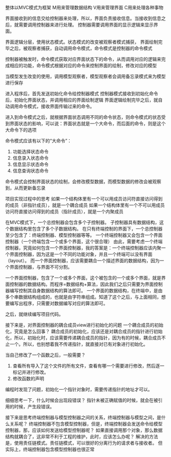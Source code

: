 整体以MVC模式为框架
M用来管理数据结构
V用来管理界面
C用来处理各种事物

界面接收到的信息交给控制器来处理，所以，界面负责接收信息。当接收到信息之后，就需要调用控制器来进行处理。
控制器需要调用界面的显示逻辑来显示界面。

界面逻辑分层，使用状态模式。状态模式的改变被观察者模式捕获，
界面绘制完毕之后，被观察者捕获，自动调用命令模式，命令模式是控制器的命令模式

控制器被触发时，命令模式获取对应界面状态下的命令，从而调用对应的逻辑来完成相应的功能，命令模式根据对应的命令来控制界面的绘制，修改对应的模型

当模型发生改变的使用，调用模型观察者，模型观察者会调用备忘录模式来为模型进行保存

进入程序后，首先发送初始化命令给控制器模式
控制器模式接收到初始化命令后，初始化界面状态，并调用相应的界面绘制逻辑
界面逻辑绘制完毕之后，就自动调用命令模式，接收界面传输过来的命令。

进入到命令模式之后，就根据界面状态调用不同的命令状态，则命令模式的状态受到界面状态的影响，可以说：界面状态就是一个大命令，而后面的命令，则是这个大命令下的选项

命令模式应该有以下的“大命令”：
1. 功能选择状态命令
2. 信息录入状态命令
3. 信息显示状态命令
4. 信息查询状态命令

命令模式会控制界面状态的绘制，会修改模型数据，而模型数据的修改会被观察到，从而更新备忘录

项目实现过程中的思考
如果一个结构体里有一个可以用成员访问符直接访问得到的成员（非指针成员），就是一个耦合成员
如果一个结构体里有一个不可以用成员访问符直接访问得到的成员（指针成员），就是一个内聚成员

在MVC模式下，一个总控制器会包含多个子控制器。
子控制器具有数据结构，这个数据结构里包含了多个子数据结构。
在只有终端控制的界面下，一个总控制器至少包含了：终端控制器、模型控制器等等。
一个终端控制器又会包含一个界面控制器（一个终端包含一个或多个界面，这个很合理）
由此，需要考虑一个终端控制器，究竟如何包含一个界面控制器，我的答案是：一个终端控制器应该内聚一个界面控制器，因为这是一个不同的功能对象，并且一个终端可以没有界面（layout）。
而一个界面控制器，应该需要耦合一个描述界面的数据结构，因为一个界面控制器，与界面不可分割。

一个界面控制器，包含了一个或多个界面，这个被包含的一个或多个界面，就是界面控制器的数据结构。而程序=数据结构+算法，因此我们之后只需要为界面控制器编写控制其自身数据结构的算法即可。
一个界面的数据结构，在终端中，是由多个串数据结构组成的，也就是由字符串组成。知道了这个之后，与上面相同，想要编写出程序，只需要对数据编写对应的算法即可。

之后，就继续编写项目代码。

接下来是，对界面控制器的耦合成员view进行初始化的问题
一个耦合成员的初始化，究竟是怎么回事？
耦合成员的初始化，应该还是对耦合成员的指针进行初始化，所以，初始化时，应该需要传递耦合成员的指针，因为有的时候，耦合成员不止一个。所以，也别想着我不传递指针，就直接对已有对象进行初始化。

当自己修改了一个函数之后，一般需要？
1. 查看所有导入了这个文件的所有文件，查看有哪一个需要进行修改，然后逐一标记并进行修改。
2. 修改函数的声明

编程时发现了问题，初始化一个指针对象时，需要传递指针的地址才可以。

细细思考一下，什么时候会出现段错误？
指针未被正确赋值的时候，就会在被引用的时候，产生段错误。

接下来是思考终端控制器与模型控制器之间的关系，终端控制器与模型之间，是什么关系呢？
终端控制器不包含模型控制器，但是，终端控制器会发送命令给模型控制器，那，应该如何发送给模型控制器呢？
如果直接调用那个对象，那么数据结构就耦合了，这非常不利于工程的维护，此时，应该怎么办呢？
解决的方法是，使用责任链模式。责任链模式，可以很好的分离行为的请求者与接收者。
但实际上，终端控制器包含模型控制器也很正常
